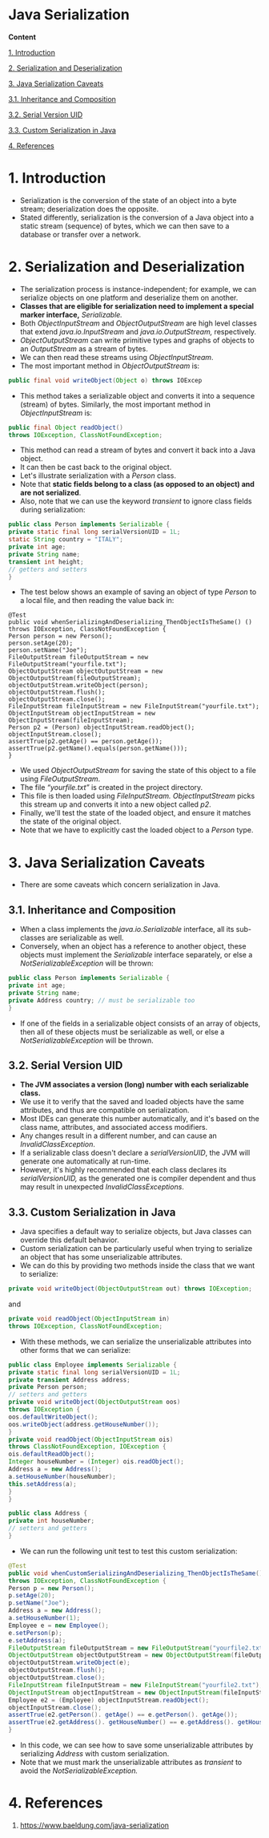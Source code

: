 # Java Serialization

**Content**

[1. Introduction](#1-introduction)

[2. Serialization and Deserialization](#2-serialization-and-deserialization)

[3. Java Serialization Caveats](#3-java-serialization-caveats)

[3.1. Inheritance and Composition](#31-inheritance-and-composition)

[3.2. Serial Version UID](#32-serial-version-uid)

[3.3. Custom Serialization in Java](#33-custom-serialization-in-java)

[4. References](#4-references)

# 1. Introduction

-   Serialization is the conversion of the state of an object into a byte stream; deserialization does the opposite.
-   Stated differently, serialization is the conversion of a Java object into a static stream (sequence) of bytes, which we can then save to a database or transfer over a network.

# 2. Serialization and Deserialization

-   The serialization process is instance-independent; for example, we can serialize objects on one platform and deserialize them on another.
-   **Classes that are eligible for serialization need to implement a special marker interface,** *Serializable.*
-   Both *ObjectInputStream* and *ObjectOutputStream* are high level classes that extend *java.io.InputStream* and *java.io.OutputStream,* respectively.
-   *ObjectOutputStream* can write primitive types and graphs of objects to an *OutputStream* as a stream of bytes.
-   We can then read these streams using *ObjectInputStream*.
-   The most important method in *ObjectOutputStream* is:

```java
public final void writeObject(Object o) throws IOExcep
```

-   This method takes a serializable object and converts it into a sequence (stream) of bytes. Similarly, the most important method in *ObjectInputStream* is:

```java
public final Object readObject()
throws IOException, ClassNotFoundException;
```

-   This method can read a stream of bytes and convert it back into a Java object.
-   It can then be cast back to the original object.
-   Let's illustrate serialization with a *Person* class.
-   Note that **static fields belong to a class (as opposed to an object) and are not serialized**.
-   Also, note that we can use the keyword *transient* to ignore class fields during serialization:

```java
public class Person implements Serializable {
private static final long serialVersionUID = 1L;
static String country = "ITALY";
private int age;
private String name;
transient int height;
// getters and setters
}
```

-   The test below shows an example of saving an object of type *Person* to a local file, and then reading the value back in:

```Code
@Test
public void whenSerializingAndDeserializing_ThenObjectIsTheSame() ()
throws IOException, ClassNotFoundException {
Person person = new Person();
person.setAge(20);
person.setName("Joe");
FileOutputStream fileOutputStream = new FileOutputStream("yourfile.txt");
ObjectOutputStream objectOutputStream = new ObjectOutputStream(fileOutputStream);
objectOutputStream.writeObject(person);
objectOutputStream.flush();
objectOutputStream.close();
FileInputStream fileInputStream = new FileInputStream("yourfile.txt");
ObjectInputStream objectInputStream = new ObjectInputStream(fileInputStream);
Person p2 = (Person) objectInputStream.readObject();
objectInputStream.close();
assertTrue(p2.getAge() == person.getAge());
assertTrue(p2.getName().equals(person.getName()));
}
```

-   We used *ObjectOutputStream* for saving the state of this object to a file using *FileOutputStream*.
-   The file *“yourfile.txt”* is created in the project directory.
-   This file is then loaded using *FileInputStream.* *ObjectInputStream* picks this stream up and converts it into a new object called *p2*.
-   Finally, we'll test the state of the loaded object, and ensure it matches the state of the original object.
-   Note that we have to explicitly cast the loaded object to a *Person* type.

# 3. Java Serialization Caveats

-   There are some caveats which concern serialization in Java.

## 3.1. Inheritance and Composition

-   When a class implements the *java.io.Serializable* interface, all its sub-classes are serializable as well.
-   Conversely, when an object has a reference to another object, these objects must implement the *Serializable* interface separately, or else a *NotSerializableException* will be thrown:

```java
public class Person implements Serializable {
private int age;
private String name;
private Address country; // must be serializable too
}
```

-   If one of the fields in a serializable object consists of an array of objects, then all of these objects must be serializable as well, or else a *NotSerializableException* will be thrown.

## 3.2. Serial Version UID

-   **The JVM associates a version (long) number with each serializable class.**
-   We use it to verify that the saved and loaded objects have the same attributes, and thus are compatible on serialization.
-   Most IDEs can generate this number automatically, and it's based on the class name, attributes, and associated access modifiers.
-   Any changes result in a different number, and can cause an *InvalidClassException*.
-   If a serializable class doesn't declare a *serialVersionUID*, the JVM will generate one automatically at run-time.
-   However, it's highly recommended that each class declares its *serialVersionUID,* as the generated one is compiler dependent and thus may result in unexpected *InvalidClassExceptions*.

## 3.3. Custom Serialization in Java

-   Java specifies a default way to serialize objects, but Java classes can override this default behavior.
-   Custom serialization can be particularly useful when trying to serialize an object that has some unserializable attributes.
-   We can do this by providing two methods inside the class that we want to serialize:

```java
private void writeObject(ObjectOutputStream out) throws IOException;
```

and

```java
private void readObject(ObjectInputStream in)
throws IOException, ClassNotFoundException;
```

-   With these methods, we can serialize the unserializable attributes into other forms that we can serialize:

```java
public class Employee implements Serializable {
private static final long serialVersionUID = 1L;
private transient Address address;
private Person person;
// setters and getters
private void writeObject(ObjectOutputStream oos)
throws IOException {
oos.defaultWriteObject();
oos.writeObject(address.getHouseNumber());
}
private void readObject(ObjectInputStream ois)
throws ClassNotFoundException, IOException {
ois.defaultReadObject();
Integer houseNumber = (Integer) ois.readObject();
Address a = new Address();
a.setHouseNumber(houseNumber);
this.setAddress(a);
}
}

public class Address {
private int houseNumber;
// setters and getters
}
```

-   We can run the following unit test to test this custom serialization:

```java
@Test
public void whenCustomSerializingAndDeserializing_ThenObjectIsTheSame()
throws IOException, ClassNotFoundException {
Person p = new Person();
p.setAge(20);
p.setName("Joe");
Address a = new Address();
a.setHouseNumber(1);
Employee e = new Employee();
e.setPerson(p);
e.setAddress(a);
FileOutputStream fileOutputStream = new FileOutputStream("yourfile2.txt");
ObjectOutputStream objectOutputStream = new ObjectOutputStream(fileOutputStream);
objectOutputStream.writeObject(e);
objectOutputStream.flush();
objectOutputStream.close();
FileInputStream fileInputStream = new FileInputStream("yourfile2.txt");
ObjectInputStream objectInputStream = new ObjectInputStream(fileInputStream);
Employee e2 = (Employee) objectInputStream.readObject();
objectInputStream.close();
assertTrue(e2.getPerson(). getAge() == e.getPerson(). getAge());
assertTrue(e2.getAddress(). getHouseNumber() == e.getAddress(). getHouseNumber());
}
```

-   In this code, we can see how to save some unserializable attributes by serializing *Address* with custom serialization.
-   Note that we must mark the unserializable attributes as *transient* to avoid the *NotSerializableException.*

# 4. References

1.  https://www.baeldung.com/java-serialization
